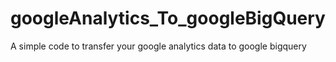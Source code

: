 # googleAnalytics_To_googleBigQuery

A simple code to transfer your google analytics data to google bigquery
